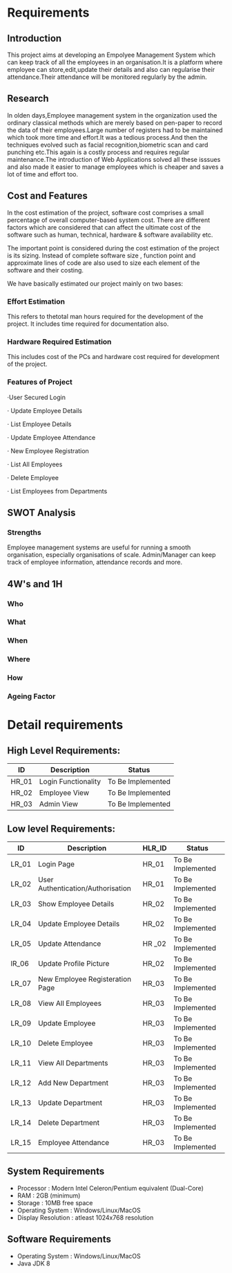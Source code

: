 # Requirements

## Introduction

This project aims at developing an Empolyee Management System which can keep track of all the employees in an organisation.It is a platform where employee can store,edit,update their details and also can regularise their attendance.Their attendance will be monitored regularly by the admin.

## Research

In olden days,Employee management system in the organization used the ordinary classical methods which are merely based on pen-paper to record the data of their employees.Large number of registers had to be maintained which took more time and effort.It was a tedious process.And then the techniques evolved such as facial recognition,biometric scan and card punching etc.This again is a costly process and requires regular maintenance.The introduction of Web Applications solved all these isssues and also made it easier to manage employees which is cheaper and saves a lot of time and effort too.

## Cost and Features


In the cost estimation of the project, software cost comprises a small percentage of overall computer-based
system cost. There are different factors which are considered that can affect the ultimate cost of the software such as human, technical, hardware & software availability etc.

The important point is considered during the cost estimation of the project is its sizing. Instead of complete software size , function point and approximate lines of code are also used to size each element of the software and their costing.

We have basically estimated our project mainly on two bases:

### Effort Estimation

This refers to thetotal man hours required for the development of the project. It includes time
required for documentation also.

### Hardware Required Estimation

This includes cost of the PCs and hardware cost required for development of the project.

### Features of Project

·User Secured Login

· Update Employee Details

· List Employee Details

· Update Employee Attendance

· New Employee Registration

· List All Employees

· Delete Employee

· List Employees from Departments

## SWOT Analysis
### Strengths
Employee management systems are useful for running a smooth organisation, especially organisations of scale. 
Admin/Manager can keep track of employee information, attendance records and more.



## 4W's and 1H

### Who

### What

### When

### Where

### How

### Ageing Factor

# Detail requirements

## High Level Requirements:

| ID    | Description         | Status            |
| ----- | ------------------- | ----------------- |
| HR_01 | Login Functionality | To Be Implemented |
| HR_02 | Employee View       | To Be Implemented |
| HR_03 | Admin View          | To Be Implemented |

## Low level Requirements:

| ID    | Description                       | HLR_ID | Status            |
| ----- | --------------------------------- | ------ | ----------------- |
| LR_01 | Login Page                        | HR_01  | To Be Implemented |
| LR_02 | User Authentication/Authorisation | HR_01  | To Be Implemented |
| LR_03 | Show Employee Details             | HR_02  | To Be Implemented |
| LR_04 | Update Employee Details           | HR_02  | To Be Implemented |
| LR_05 | Update Attendance                 | HR _02 | To Be Implemented |
| lR_06 | Update Profile Picture            | HR_02  | To Be Implemented |
| LR_07 | New Employee Registeration Page   | HR_03  | To Be Implemented |
| LR_08 | View All Employees                | HR_03  | To Be Implemented |
| LR_09 | Update Employee                   | HR_03  | To Be Implemented |
| LR_10 | Delete Employee                   | HR_03  | To Be Implemented |
| LR_11 | View All Departments              | HR_03  | To Be Implemented |
| LR_12 | Add New Department                | HR_03  | To Be Implemented |
| LR_13 | Update Department                 | HR_03  | To Be Implemented |
| LR_14 | Delete Department                 | HR_03  | To Be Implemented |
| LR_15 | Employee Attendance               | HR_03  | To Be Implemented |

<!-- # Table Stucture

## Employee Table

## -->

<!-- | -->

## System Requirements

* Processor : Modern Intel Celeron/Pentium equivalent (Dual-Core)
* RAM : 2GB (minimum)
* Storage : 10MB free space
* Operating System : Windows/Linux/MacOS
* Display Resolution : atleast 1024x768 resolution

## Software Requirements

* Operating System : Windows/Linux/MacOS
* Java JDK 8
